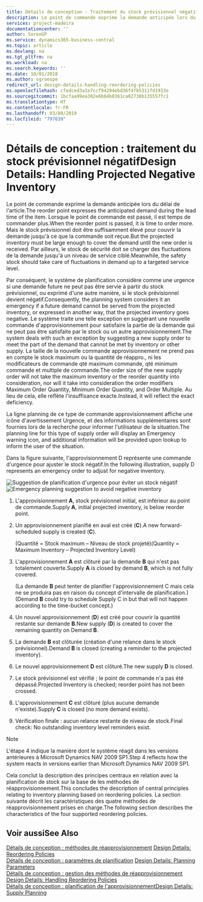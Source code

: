 ```yaml
---
title: Détails de conception - Traitement du stock prévisionnel négatif | Microsoft Docs
description: Le point de commande exprime la demande anticipée lors du délai de l'article. Lorsque le point de commande est passé, il est temps de commander plus. Mais le stock prévisionnel doit être suffisamment élevé pour couvrir la demande jusqu'à ce que la commande soit reçue. Par ailleurs, le stock de sécurité doit se charger des fluctuations de la demande jusqu'à un niveau de service ciblé.
services: project-madeira
documentationcenter: ''
author: SorenGP
ms.service: dynamics365-business-central
ms.topic: article
ms.devlang: na
ms.tgt_pltfrm: na
ms.workload: na
ms.search.keywords: ''
ms.date: 10/01/2018
ms.author: sgroespe
redirect_url: design-details-handling-reordering-policies
ms.openlocfilehash: cfedced3a1e7ccf94294ebd36f4fb5311fd1933e
ms.sourcegitcommit: 1bcfaa99ea302e6b84b8361ca02730b135557fc1
ms.translationtype: HT
ms.contentlocale: fr-FR
ms.lasthandoff: 03/08/2019
ms.locfileid: "797639"
---
```

# <a name="design-details-handling-projected-negative-inventory"></a><span data-ttu-id="2428e-106">Détails de conception : traitement du stock prévisionnel négatif</span><span class="sxs-lookup"><span data-stu-id="2428e-106">Design Details: Handling Projected Negative Inventory</span></span>
<span data-ttu-id="2428e-107">Le point de commande exprime la demande anticipée lors du délai de l'article.</span><span class="sxs-lookup"><span data-stu-id="2428e-107">The reorder point expresses the anticipated demand during the lead time of the item.</span></span> <span data-ttu-id="2428e-108">Lorsque le point de commande est passé, il est temps de commander plus.</span><span class="sxs-lookup"><span data-stu-id="2428e-108">When the reorder point is passed, it is time to order more.</span></span> <span data-ttu-id="2428e-109">Mais le stock prévisionnel doit être suffisamment élevé pour couvrir la demande jusqu'à ce que la commande soit reçue.</span><span class="sxs-lookup"><span data-stu-id="2428e-109">But the projected inventory must be large enough to cover the demand until the new order is received.</span></span> <span data-ttu-id="2428e-110">Par ailleurs, le stock de sécurité doit se charger des fluctuations de la demande jusqu'à un niveau de service ciblé.</span><span class="sxs-lookup"><span data-stu-id="2428e-110">Meanwhile, the safety stock should take care of fluctuations in demand up to a targeted service level.</span></span>  

 <span data-ttu-id="2428e-111">Par conséquent, le système de planification considère comme une urgence si une demande future ne peut pas être servie à partir du stock prévisionnel, ou exprimé d'une autre manière, si le stock prévisionnel devient négatif.</span><span class="sxs-lookup"><span data-stu-id="2428e-111">Consequently, the planning system considers it an emergency if a future demand cannot be served from the projected inventory, or expressed in another way, that the projected inventory goes negative.</span></span> <span data-ttu-id="2428e-112">Le système traite une telle exception en suggérant une nouvelle commande d'approvisionnement pour satisfaire la partie de la demande qui ne peut pas être satisfaite par le stock ou un autre approvisionnement.</span><span class="sxs-lookup"><span data-stu-id="2428e-112">The system deals with such an exception by suggesting a new supply order to meet the part of the demand that cannot be met by inventory or other supply.</span></span> <span data-ttu-id="2428e-113">La taille de la nouvelle commande approvisionnement ne prend pas en compte le stock maximum ou la quantité de réappro., ni les modificateurs de commande qté maximum commande, qté minimum commande et multiple de commande.</span><span class="sxs-lookup"><span data-stu-id="2428e-113">The order size of the new supply order will not take the maximum inventory or the reorder quantity into consideration, nor will it take into consideration the order modifiers Maximum Order Quantity, Minimum Order Quantity, and Order Multiple.</span></span> <span data-ttu-id="2428e-114">Au lieu de cela, elle reflète l'insuffisance exacte.</span><span class="sxs-lookup"><span data-stu-id="2428e-114">Instead, it will reflect the exact deficiency.</span></span>  

 <span data-ttu-id="2428e-115">La ligne planning de ce type de commande approvisionnement affiche une icône d'avertissement Urgence, et des informations supplémentaires sont fournies lors de la recherche pour informer l'utilisateur de la situation.</span><span class="sxs-lookup"><span data-stu-id="2428e-115">The planning line for this type of supply order will display an Emergency warning icon, and additional information will be provided upon lookup to inform the user of the situation.</span></span>  

 <span data-ttu-id="2428e-116">Dans la figure suivante, l'approvisionnement D représente une commande d'urgence pour ajuster le stock négatif.</span><span class="sxs-lookup"><span data-stu-id="2428e-116">In the following illustration, supply D represents an emergency order to adjust for negative inventory.</span></span>  

 <span data-ttu-id="2428e-117">![Suggestion de planification d'urgence pour éviter un stock négatif](media/nav_app_supply_planning_2_negative_inventory.png "Suggestion de planification d'urgence pour éviter un stock négatif")</span><span class="sxs-lookup"><span data-stu-id="2428e-117">![Emergency planning suggestion to avoid negative inventory](media/nav_app_supply_planning_2_negative_inventory.png "Emergency planning suggestion to avoid negative inventory")</span></span>  

1.  <span data-ttu-id="2428e-118">L'approvisionnement **A**, stock prévisionnel initial, est inférieur au point de commande.</span><span class="sxs-lookup"><span data-stu-id="2428e-118">Supply **A**, initial projected inventory, is below reorder point.</span></span>  
2.  <span data-ttu-id="2428e-119">Un approvisionnement planifié en aval est créé (**C**).</span><span class="sxs-lookup"><span data-stu-id="2428e-119">A new forward-scheduled supply is created (**C**).</span></span>  

     <span data-ttu-id="2428e-120">(Quantité = Stock maximum – Niveau de stock projeté)</span><span class="sxs-lookup"><span data-stu-id="2428e-120">(Quantity = Maximum Inventory – Projected Inventory Level)</span></span>  
3.  <span data-ttu-id="2428e-121">L'approvisionnement **A** est clôturé par la demande **B** qui n'est pas totalement couverte.</span><span class="sxs-lookup"><span data-stu-id="2428e-121">Supply **A** is closed by demand **B**, which is not fully covered.</span></span>  

     <span data-ttu-id="2428e-122">(La demande **B** peut tenter de planifier l'approvisionnement C mais cela ne se produira pas en raison du concept d'intervalle de planification.)</span><span class="sxs-lookup"><span data-stu-id="2428e-122">(Demand **B** could try to schedule Supply C in but that will not happen according to the time-bucket concept.)</span></span>  
4.  <span data-ttu-id="2428e-123">Un nouvel approvisionnement (**D**) est créé pour couvrir la quantité restante sur demande **B**.</span><span class="sxs-lookup"><span data-stu-id="2428e-123">New supply (**D**) is created to cover the remaining quantity on Demand **B**.</span></span>  
5.  <span data-ttu-id="2428e-124">La demande **B** est clôturée (création d'une relance dans le stock prévisionnel).</span><span class="sxs-lookup"><span data-stu-id="2428e-124">Demand **B** is closed (creating a reminder to the projected inventory).</span></span>  
6.  <span data-ttu-id="2428e-125">Le nouvel approvisionnement **D** est clôturé.</span><span class="sxs-lookup"><span data-stu-id="2428e-125">The new supply **D** is closed.</span></span>  
7.  <span data-ttu-id="2428e-126">Le stock prévisionnel est vérifié ; le point de commande n'a pas été dépassé.</span><span class="sxs-lookup"><span data-stu-id="2428e-126">Projected Inventory is checked; reorder point has not been crossed.</span></span>  
8.  <span data-ttu-id="2428e-127">L'approvisionnement **C** est clôturé (plus aucune demande n'existe).</span><span class="sxs-lookup"><span data-stu-id="2428e-127">Supply **C** is closed (no more demand exists).</span></span>  
9. <span data-ttu-id="2428e-128">Vérification finale : aucun relance restante de niveau de stock.</span><span class="sxs-lookup"><span data-stu-id="2428e-128">Final check: No outstanding inventory level reminders exist.</span></span>  

> [!NOTE]  
>  <span data-ttu-id="2428e-129">L'étape 4 indique la manière dont le système réagit dans les versions antérieures à Microsoft Dynamics NAV 2009 SP1.</span><span class="sxs-lookup"><span data-stu-id="2428e-129">Step 4 reflects how the system reacts in versions earlier than Microsoft Dynamics NAV 2009 SP1.</span></span>  

 <span data-ttu-id="2428e-130">Cela conclut la description des principes centraux en relation avec la planification de stock sur la base de les méthodes de réapprovisionnement.</span><span class="sxs-lookup"><span data-stu-id="2428e-130">This concludes the description of central principles relating to inventory planning based on reordering policies.</span></span> <span data-ttu-id="2428e-131">La section suivante décrit les caractéristiques des quatre méthodes de réapprovisionnement prises en charge.</span><span class="sxs-lookup"><span data-stu-id="2428e-131">The following section describes the characteristics of the four supported reordering policies.</span></span>  

## <a name="see-also"></a><span data-ttu-id="2428e-132">Voir aussi</span><span class="sxs-lookup"><span data-stu-id="2428e-132">See Also</span></span>  
 <span data-ttu-id="2428e-133">[Détails de conception : méthodes de réapprovisionnement](design-details-reordering-policies.md) </span><span class="sxs-lookup"><span data-stu-id="2428e-133">[Design Details: Reordering Policies](design-details-reordering-policies.md) </span></span>  
 <span data-ttu-id="2428e-134">[Détails de conception : paramètres de planification](design-details-planning-parameters.md) </span><span class="sxs-lookup"><span data-stu-id="2428e-134">[Design Details: Planning Parameters](design-details-planning-parameters.md) </span></span>  
 <span data-ttu-id="2428e-135">[Détails de conception : gestion des méthodes de réapprovisionnement](design-details-handling-reordering-policies.md) </span><span class="sxs-lookup"><span data-stu-id="2428e-135">[Design Details: Handling Reordering Policies](design-details-handling-reordering-policies.md) </span></span>  
 [<span data-ttu-id="2428e-136">Détails de conception : planification de l'approvisionnement</span><span class="sxs-lookup"><span data-stu-id="2428e-136">Design Details: Supply Planning</span></span>](design-details-supply-planning.md)
